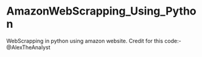 # AmazonWebScrapping_Using_Python

WebScrapping in python using amazon website.
Credit for this code:- @AlexTheAnalyst
